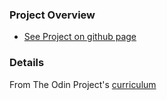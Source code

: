 
### Project Overview
- [See Project on github page](https://herolenk.github.io/sketchpad/)

### Details
From The Odin Project's [curriculum](https://www.theodinproject.com/courses/web-development-101/lessons/javascript-and-jquery)

